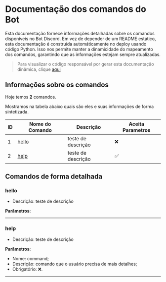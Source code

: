 # Documentação dos comandos do Bot

Esta documentação fornece informações detalhadas sobre os comandos disponíveis no Bot Discord.
Em vez de depender de um README estático, esta documentação é construída automáticamente no deploy
usando código Python.
Isso nos permite manter a dinamicidade do mapeamento dos comandos, garantindo que
as informações estejam sempre atualizadas.

> Para visualizar o código responsável por gerar esta documentação dinâmica,
> clique [aqui](../src/continuous_documentation/commands_documentation.py)

## Informações sobre os comandos

Hoje temos **2** comandos.

Mostramos na tabela abaixo quais são eles e suas informações de forma sintetizada.

ID |Nome do Comando| Descrição | Aceita Parametros |
---|---------------|-----------|-------------------|
1 | [hello](#hello) | teste de descrição | ❌
2 | [help](#help) | teste de descrição | ✅


## Comandos de forma detalhada

### hello
 - Descrição: teste de descrição

**Parâmetros**:


___
### help
 - Descrição: teste de descrição

**Parâmetros**:

- Nome: command;
- Descrição: comando que o usuário precisa de mais detalhes;
- Obrigatório: ❌.
___

